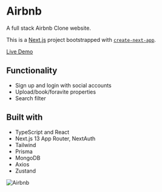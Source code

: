 

# Airbnb

A full stack Airbnb Clone website.

This is a [Next.js](https://nextjs.org/) project bootstrapped with [`create-next-app`](https://github.com/vercel/next.js/tree/canary/packages/create-next-app).

[Live Demo](https://air-property-jinhuiweng.vercel.app/)

## Functionality
- Sign up and login with social accounts
- Upload/book/foravite properties
- Search filter 

## Built with
- TypeScript and React
- Next.js 13 App Router, NextAuth
- Tailwind
- Prisma
- MongoDB
- Axios
- Zustand

![Airbnb](https://github.com/JinhuiWeng/airbnb/assets/121464684/74607a35-ff64-4954-bc85-69b275619189)

